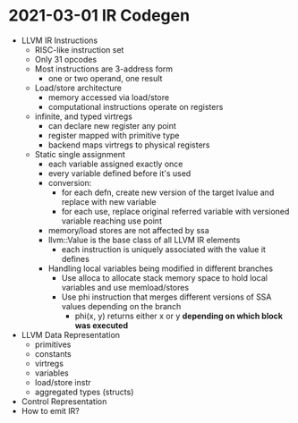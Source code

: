 # 2021-03-01 IR Codegen

* LLVM IR Instructions
  * RISC-like instruction set
  * Only 31 opcodes
  * Most instructions are 3-address form
    * one or two operand, one result
  * Load/store architecture
    * memory accessed via load/store
    * computational instructions operate on registers
  * infinite, and typed virtregs
    * can declare new register any point
    * register mapped with primitive type
    * backend maps virtregs to physical registers
  * Static single assignment
    * each variable assigned exactly once
    * every variable defined before it's used
    * conversion:
      * for each defn, create new version of the target lvalue and replace with new variable
      * for each use, replace original referred variable with versioned variable reaching use point
    * memory/load stores are not affected by ssa
    * llvm::Value is the base class of all LLVM IR elements
      * each instruction is uniquely associated with the value it defines
    * Handling local variables being modified in different branches
      * Use alloca to allocate stack memory space to hold local variables and use memload/stores
      * Use phi instruction that merges different versions of SSA values depending on the branch
        * phi(x, y) returns either x or y **depending on which block was executed**
* LLVM Data Representation
  * primitives
  * constants
  * virtregs
  * variables
  * load/store instr
  * aggregated types (structs)
* Control Representation
* How to emit IR?